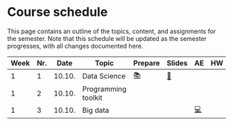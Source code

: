 # Course schedule

This page contains an outline of the topics, content, and assignments for the semester. Note that this schedule will be updated as the semester progresses, with all changes documented here.


|	Week	|	Nr.	|	Date	|	Topic	|	Prepare	|	Slides	|	AE	|	HW	|	Exam	|	
|	---	|	---	|	---	|	---	|	---	|	---	|	---	|	---	|	---	|	
|	1	|	1	|	10.10.	|	Data Science	|	[📚](../weeks/week1.md)	|	[📑](https://drive.google.com/file/d/1-8T5QvckmSMD8qVMgtzQsZxOUoswsOgk/view?usp=sharing)	|		|		|		|	
|	1	|	2	|	10.10.	|	Programming toolkit	|		|		|		|		|		|	
|	1	|	3	|	10.10.	|	Big data	|		|		|	[💻](../weeks/week1.md)	|		|		|	

